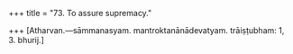 +++
title = "73. To assure supremacy."

+++
[Atharvan.—sāmmanasyam. mantroktanānādevatyam. trāiṣṭubham: 1, 3. bhurij.]
